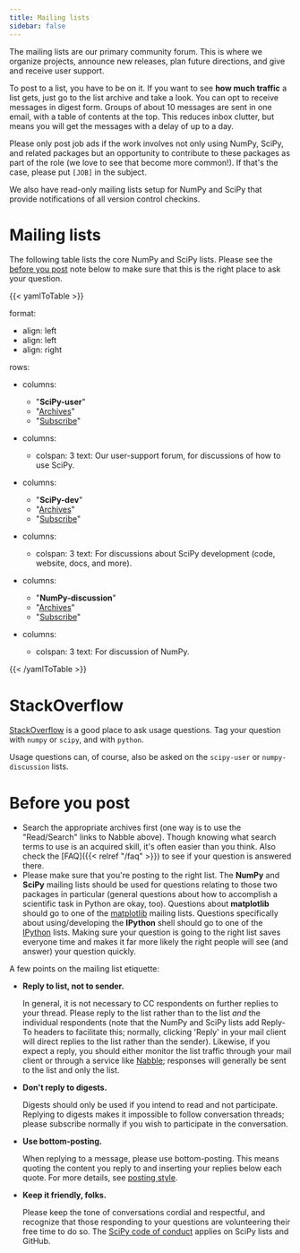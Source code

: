```yaml
---
title: Mailing lists
sidebar: false
---
```


The mailing lists are our primary community forum. This is where we
organize projects, announce new releases, plan future directions, and
give and receive user support.

To post to a list, you have to be on it. If you want to see **how much
traffic** a list gets, just go to the list archive and take a look. You
can opt to receive messages in digest form. Groups of about 10 messages
are sent in one email, with a table of contents at the top. This reduces
inbox clutter, but means you will get the messages with a delay of up to
a day.

Please only post job ads if the work involves not only using NumPy,
SciPy, and related packages but an opportunity to contribute to these
packages as part of the role (we love to see that become more common!).
If that\'s the case, please put `[JOB]` in the subject.

We also have read-only mailing lists setup for NumPy and SciPy that
provide notifications of all version control checkins.

# Mailing lists

The following table lists the core NumPy and SciPy lists. Please see
the [before you post](#before-you-post) note below to make sure that this
is the right place to ask your question.

{{< yamlToTable >}}


format:
  - align: left
  - align: left
  - align: right

rows:
  - columns:
    - "**SciPy-user**"
    - "[Archives](https://mail.python.org/archives/list/scipy-user@python.org/)"
    - "[Subscribe](https://mail.python.org/mailman/listinfo/scipy-user)"

  - columns:
    - colspan: 3
      text: Our user-support forum, for discussions of how to use SciPy.

  - columns:
    - "**SciPy-dev**"
    - "[Archives](https://mail.python.org/archives/list/scipy-dev@python.org/)"
    - "[Subscribe](https://mail.python.org/mailman/listinfo/scipy-dev)"

  - columns:
    - colspan: 3
      text: For discussions about SciPy development (code, website, docs, and more).

  - columns:
    - "**NumPy-discussion**"
    - "[Archives](https://mail.python.org/archives/list/numpy-discussion@python.org/)"
    - "[Subscribe](https://mail.python.org/mailman/listinfo/numpy-discussion/)"

  - columns:
    - colspan: 3
      text: For discussion of NumPy.

{{< /yamlToTable >}}

<!--
+-----------------------------------+----------------+----------------+
| **SciPy-user**                    | [Archives]{.   | [Subscribe]{.  |
|                                   | title-ref}\_\_ | title-ref}\_\_ |
|                                   |                |                |
|                                   | \_\_           | \_\_           |
|                                   | [sc            | [scipy-u-      |
|                                   | ipy-u-ar](http | su](https://ma |
|                                   | s://mail.pytho | il.python.org/ |
|                                   | n.org/pipermai | mailman/listin |
|                                   | l/scipy-user/) | fo/scipy-user) |
+-----------------------------------+----------------+----------------+
| > \*Our user-support forum, for   | ions of how to | SciPy.\*       |
| > discuss                         | use            |                |
+-----------------------------------+----------------+----------------+
| **SciPy-dev**                     | [Archives]{.   | [Subscribe]{.  |
|                                   | title-ref}\_\_ | title-ref}\_\_ |
|                                   |                |                |
|                                   | \_\_           | \_\_           |
|                                   | [s             | [scipy-d       |
|                                   | cipy-d-ar](htt | -su](https://m |
|                                   | ps://mail.pyth | ail.python.org |
|                                   | on.org/piperma | /mailman/listi |
|                                   | il/scipy-dev/) | nfo/scipy-dev) |
+-----------------------------------+----------------+----------------+
| \*For discussions about SciPy     | nt (code,      | docs, and      |
| developme                         | website,       | more).\*       |
+-----------------------------------+----------------+----------------+
| **NumPy-discussion**              | [Archives]{.   | [Subscribe]{.  |
|                                   | title-ref}\_\_ | title-ref}\_\_ |
|                                   |                |                |
|                                   | \_\_           | \_\_           |
|                                   | [numpy-d-      | [              |
|                                   | ar](https://ma | numpy-d-su](ht |
|                                   | il.python.org/ | tps://mail.pyt |
|                                   | pipermail/nump | hon.org/mailma |
|                                   | y-discussion/) | n/listinfo/num |
|                                   |                | py-discussion) |
+-----------------------------------+----------------+----------------+
| > *For discussion of NumPy*       |                |                |
+-----------------------------------+----------------+----------------+
-->

# StackOverflow

[StackOverflow](http://stackoverflow.com) is a good place to ask usage
questions. Tag your question with `numpy` or `scipy`, and with `python`.

Usage questions can, of course, also be asked on the `scipy-user` or
`numpy-discussion` lists.

# Before you post

-   Search the appropriate archives first (one way is to use the
    \"Read/Search\" links to Nabble above). Though knowing what search
    terms to use is an acquired skill, it\'s often easier than you
    think. Also check the [FAQ]({{< relref "/faq" >}}) to see
    if your question is answered there.
-   Please make sure that you\'re posting to the right list. The
    **NumPy** and **SciPy** mailing lists should be used for questions
    relating to those two packages in particular (general questions
    about how to accomplish a scientific task in Python are okay, too).
    Questions about **matplotlib** should go to one of the
    [matplotlib](http://matplotlib.org/) mailing lists. Questions
    specifically about using/developing the **IPython** shell should go
    to one of the [IPython](http://ipython.org/) lists. Making sure your
    question is going to the right list saves everyone time and makes it
    far more likely the right people will see (and answer) your question
    quickly.

A few points on the mailing list etiquette:

-   **Reply to list, not to sender.**

    In general, it is not necessary to CC respondents on further replies
    to your thread. Please reply to the list rather than to the list
    *and* the individual respondents (note that the NumPy and SciPy
    lists add Reply-To headers to facilitate this; normally, clicking
    \'Reply\' in your mail client will direct replies to the list rather
    than the sender). Likewise, if you expect a reply, you should either
    monitor the list traffic through your mail client or through a
    service like [Nabble](http://www.nabble.com); responses will
    generally be sent to the list and only the list.

-   **Don\'t reply to digests.**

    Digests should only be used if you intend to read and not
    participate. Replying to digests makes it impossible to follow
    conversation threads; please subscribe normally if you wish to
    participate in the conversation.

-   **Use bottom-posting.**

    When replying to a message, please use bottom-posting. This means
    quoting the content you reply to and inserting your replies below
    each quote. For more details, see [posting
    style](https://en.wikipedia.org/wiki/Posting_style).

-   **Keep it friendly, folks.**

    Please keep the tone of conversations cordial and respectful, and
    recognize that those responding to your questions are volunteering
    their free time to do so. The [SciPy code of
    conduct](https://docs.scipy.org/doc/scipy-dev/reference/dev/conduct/code_of_conduct.html)
    applies on SciPy lists and GitHub.
